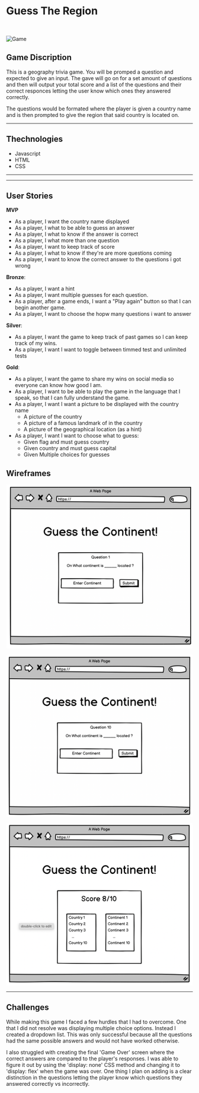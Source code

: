 # Guess The Region
<br>

![Game](./style/visuals/app.png)

## Game Discription

This is a geography trivia game. You will be promped a question and expected to give an input. The gave will go on for a set amount of questions and then will output your total score and a list of the questions and their correct responces letting the user know which ones they answered correctly.

The questions would be formated where the player is given a country name and is then prompted to give the region that said country is located on.

---
## Thechnologies

- Javascript
- HTML
- CSS

---

---
## User Stories

**MVP**

- As a player, I want the country name displayed 
- As a player, I what to be able to guess an answer
- As a player, I what to know if the answer is correct
- As a player, I what more than one question
- As a player, I want to keep track of score
- As a player, I what to know if they're are more questions coming
- As a player, I want to know the correct answer to the questions i got wrong


**Bronze**:

- As a player, I want a hint
- As a player, I want multiple guesses for each question.
- As a player, after a game ends, I want a "Play again" button so that I can begin another game.
- As a player, I want to choose the hopw many questions i want to answer


**Silver**:

- As a player, I want the game to keep track of past games so I can keep track of my wins.
- As a player, I want I want to toggle between timmed test and unlimited tests


**Gold**:

- As a player, I want the game to share my wins on social media so everyone can know how good I am.
- As a player, I want to be able to play the game in the language that I speak, so that I can fully understand the game.
- As a player, I want I want a picture to be displayed with the country name
    - A picture of the country
    - A picture of a famous landmark of in the country
    - A picture of the geographical location (as a hint)
- As a player, I want I want to choose what to guess:
    - Given flag and must guess country
    - Given country and must guess capital
    - Given Multiple choices for guesses 

## Wireframes

![Main Page](./style/visuals/page1.png)

![In Game](./style/visuals/page2.png)

![Game Over](./style/visuals/page3.png)

---
## Challenges

While making this game I faced a few hurdles that I had to overcome. One that I did not resolve was displaying multiple choice options. Instead I created a dropdown list. This was only successful because all the questions had the same possible answers and would not have worked otherwise. 

I also struggled with creating the final 'Game Over' screen where the correct answers are compared to the player's responses. I was able to figure it out by using the 'display: none' CSS method and changing it to 'display: flex' when the game was over. One thing I plan on adding is a clear distinction in the questions letting the player know which questions they answered correctly vs incorrectly.
